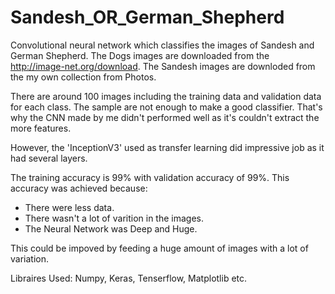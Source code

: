 # Sandesh_OR_German_Shepherd
Convolutional neural network which classifies the images of Sandesh and German Shepherd.
The Dogs images are downloaded from the http://image-net.org/download. The Sandesh images are downloded from the my own collection from Photos. 

There are around 100 images including the training data and validation data for each class. The sample are not enough to make a good classifier. That's why the CNN made by me didn't performed well as it's couldn't extract the more features.

However, the 'InceptionV3' used as transfer learning did impressive job as it had several layers.

The training accuracy is 99% with validation accuracy of 99%. This accuracy was achieved because:
  - There were less data.
  - There wasn't a lot of varition in the images.
  - The Neural Network was Deep and Huge. 
 
 This could be impoved by feeding a huge amount of images with a lot of variation. 
 
 Libraires Used: Numpy, Keras, Tenserflow, Matplotlib etc. 
